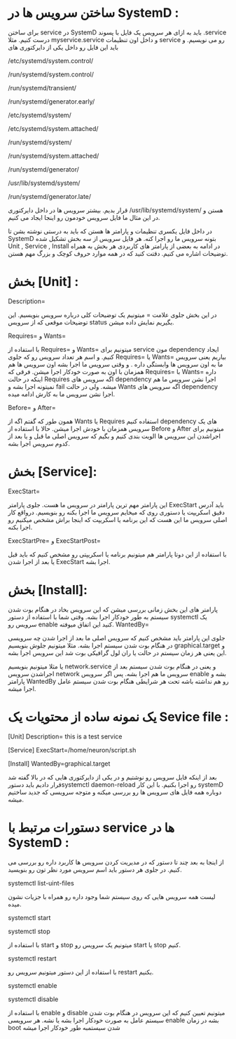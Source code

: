 # ساختن سرویس ها در SystemD :


برای ساختن service در SystemD باید به ازای هر سرویس یک فایل با پسوند .service درست کنیم. مثلا myservice.service و داخل اون تنظیمات service رو می نویسیم. و باید این فایل رو داخل 
یکی از دایرکتوری های

/etc/systemd/system.control/

/run/systemd/system.control/

/run/systemd/transient/

/run/systemd/generator.early/

/etc/systemd/system/

/etc/systemd/system.attached/

/run/systemd/system/

/run/systemd/system.attached/

/run/systemd/generator/

/usr/lib/systemd/system/

/run/systemd/generator.late/


قرار بدیم.
بیشتر سرویس ها در داخل دایرکتوری /usr/lib/systemd/system/ هستن و در این مثال ما فایل سرویس خودمون رو اینجا ایجاد می کنیم.

در داخل فایل یکسری تنظیمات و پارامتر ها هستن که باید به درستی نوشته بشن تا SystemD بتونه سرویس ما رو اجرا کنه. هر فایل سرویس از سه بخش تشکیل شده Unit , Service , Install 
در ادامه به بعضی از پارامتر های کاربردی هر بخش به همراه توضیحات اشاره می کنیم. دقتت کنید که در همه موارد حروف کوچک و بزرگ مهم هستن.


# بخش [Unit] :

Description=

در این بخش جلوی علامت = میتونیم یک توضیحات کلی درباره سرویس بنویسیم. این توضیحات موقعی که از سرویس status بگیریم نمایش داده میشن.

Requires= و Wants=


با استفاده از Requires= و Wants= میتونیم برای service مون dependency ایجاد کنیم. و اسم هر تعداد سرویس رو که جلوی Requires= یا Wants= بیاریم یعنی سرویس ما به اون سرویس ها وابستگی داره . و وقتی سرویس ما اجرا بشه اون سرویس ها هم همزمان با اون به صورت خودکار اجرا میشن.
فرقی که Requires= با Wants= داره اینکه در حالت Requires اگه سرویس های dependency اجرا نشن سرویس ما هم نمیتونه اجرا بشه و fail میشه. ولی در حالت Wants اگه سرویس های dependency اجرا نشن سرویس ما به کارش ادامه میده.

 

Before= و After=

همون طور که گفتم اگه از Wants یا Requires استفاده کنیم dependency های یک سرویس همزمان با خودش اجرا میشن. حالا با استفاده از Before و After میتونیم برای اجراشدن این سرویس ها الویت بندی کنیم و بگیم که سرویس اصلی ما قبل و یا بعد از کدوم سرویس اجرا بشه.


# بخش [Service]:

ExecStart=

این پارامتر مهم ترین پارامتر در سرویس ما هست. جلوی پارامتر ExecStart باید آدرس دقیق اسکریپت یا دستوری روی که میخایم سرویس ما اجرا بکنه رو بنویسیم. درواقع کار اصلی سرویس ما این هست که این برنامه یا اسکریپت که اینجا براش مشخص میکنیم رو اجرا بکنه.


ExecStartPre= و ExecStartPost=

با استفاده از این دوتا پارامتر هم میتونیم برنامه یا اسکریپتی رو مشخص کنیم که باید قبل یا بعد از اجرا شدن ExecStart اجرا بشه.


# بخش [Install]:

پارامتر های این بخش زمانی بررسی میشن که این سرویس بخاد در هنگام بوت شدن سیستم به طور خودکار اجرا بشه. وقتی شما با استفاده از دستور systemctl یک سرویس رو enable کنید این اتفاق میوفته.
WantedBy= 

جلوی این پارامتر باید مشخص کنیم که سرویس اصلی ما بعد از اجرا شدن چه سرویسی در هنگام بوت شدن سیستم اجرا بشه. مثلا میتونیم جلوش بنویسیم graphical.target و این یعنی هر زمان سیستم در حالت یا ران لول گرافیکی بوت شد این سرویس اجرا بشه.

یا مثلا میتونیم بنویسیم network.service و یعنی در هنگام بوت شدن سیستم بعد از اجراشدن سرویس network سرویس ما هم اجرا بشه.
پس اگر سرویس enable بشه و پارامتر WantedBy رو هم نداشته باشه تحت هر شرایطی هنگام بوت شدن سیستم عامل اجرا میشه.



# یک نمونه ساده از محتویات یک Sevice file :


[Unit]
Description= this is a test service

[Service]
ExecStart=/home/neuron/script.sh

[Install]
WantedBy=graphical.target


بعد از اینکه فایل سرویس رو نوشتیم و در یکی از دایرکتوری هایی که در بالا گفته شد قرار دادیم باید دستورsystemctl daemon-reload رو اجرا بکنیم. با این کار systemD دوباره همه فایل های سرویس ها رو بررسی میکنه و متوجه سرویسی که جدید ساختیم میشه.


# دستورات مرتبط با service ها در SystemD :


از اینجا به بعد چند تا دستور که در مدیریت کردن سرویس ها کاربرد داره رو بررسی می کنیم. در جلوی هر دستور باید اسم سرویس مورد نظر تون رو بنویسید.



 systemctl list-uint-files
 
 لیست همه سرویس هایی که روی سیستم شما وجود داره رو همراه با جزیات نشون میده.
 
 systemctl start
 
 systemctl stop
 
 با استفاده از start و stop میتونیم یک سرویس رو start یا stop کنیم.
 
 
 systemctl restart
 
 با استفاده از این دستور میتونیم سرویس رو restart بکنیم.
 
 systemctl enable
 
 systemctl disable
 
 با استفاده از enable و disable میتونیم تعیین کنیم که این سرویس در هنگام بوت شدن سیستم عامل به صورت خودکار اجرا بشه یا نشه. هر سرویسی enable بشه در زمان boot شدن سیستمبه طور خودکار اجرا میشه

